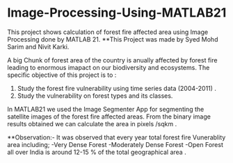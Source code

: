 # Image-Processing-Using-MATLAB21
This project shows calculation of forest fire affected area using Image Processing done by MATLAB 21.
**This Project was made by Syed Mohd Sarim and Nivit Karki.

A big Chunk of forest area of the country is anually affected by forest fire leading to enormous imapact on our biodiversity and ecosystems. 
The specific objective of this project is to :
1) Study the forest fire vulnerability using time series data  (2004-2011) .
2) Study the vulnerability on forest types and its classes.

In MATLAB21 we used the Image Segmenter App for segmenting the satellite images of the forest fire affected areas.
From the binary image results obtained we can calculate the area in pixels /sqkm .

**Observation:- It was observed that every year total forest fire Vunerablity area including;
-Very Dense Forest
-Moderately Dense Forest
-Open Forest
all over India is around 12-15 % of the total geographical area .
